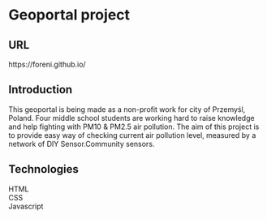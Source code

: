 <h1>Geoportal project</h1>
<h2>URL</h2>
https://foreni.github.io/
<h2>Introduction</h2>
This geoportal is being made as a non-profit work for city of Przemyśl, Poland. Four middle school students are working hard to raise knowledge and help fighting with PM10 & PM2.5 air pollution. The aim of this project is to provide easy way of checking current air pollution level, measured by a network of DIY Sensor.Community sensors.
<h2>Technologies</h2>
HTML<br>
CSS<br>
Javascript
